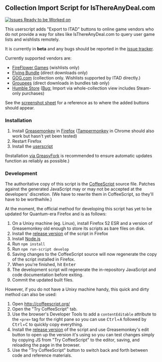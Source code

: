 ## Collection Import Script for IsThereAnyDeal.com

[![Issues Ready to be Worked on](https://badge.waffle.io/ssokolow/itad_importer.png?label=confirmed&title=Ready)](https://waffle.io/ssokolow/itad_importer)

This userscript adds "Export to ITAD" buttons to online game vendors who do
not provide a way for sites like IsThereAnyDeal.com to query user game lists
and wishlists remotely.

It is currently in **beta** and any bugs should be reported in the
[issue tracker](https://github.com/ssokolow/itad_importer/issues).

Currently supported vendors are:

* [FireFlower Games](http://fireflowergames.com/) (wishlists only)
* [Flying Bundle](http://www.flyingbundle.com/) (direct downloads only)
* [GOG.com](http://www.gog.com) (collection only. Wishlists supported by ITAD
  directly.)
* [Groupees](http://groupees.com/) (direct downloads in bundles tab only)
* [Humble Store](http://www.humblebundle.com) ([Bug:](https://github.com/ssokolow/itad_importer/issues/14) Import via whole-collection
  view includes Steam-only purchases)

See the [screenshot sheet](https://raw.githubusercontent.com/ssokolow/itad_importer/master/screenshots/1.png) for a reference as to where the added buttons should appear.

### Installation

1. Install [Greasemonkey](https://addons.mozilla.org/en-US/firefox/addon/greasemonkey/)
   in [Firefox](http://getfirefox.com/)
   ([Tampermonkey](https://chrome.google.com/webstore/detail/tampermonkey/dhdgffkkebhmkfjojejmpbldmpobfkfo)
   in Chrome should also work but hasn't yet been tested)
2. Restart Firefox
3. Install the [userscript](https://greasyfork.org/en/scripts/13887-isthereanydeal-com-collection-importer)

(Installation [via GreasyFork](https://greasyfork.org/en/scripts/13887-isthereanydeal-com-collection-importer) is recommended to ensure automatic updates
function as reliably as possible.)

### Development

The authoritative copy of this script is the
[CoffeeScript](http://coffeescript.org/) source file. Patches against the
generated JavaScript may or may not be accepted at the developers' discretion.
(We have to rewrite them in CoffeeScript, so they'll have to be worthwhile.)

At the moment, the official method for developing this script has yet to be
updated for Quantum-era Firefox and is as follows:

1. On a Unixy machine (eg. Linux), install Firefox 52 ESR and a version of
   Greasemonkey old enough to store its scripts as bare files on disk.
2. Install the [release version](https://greasyfork.org/en/scripts/13887-isthereanydeal-com-collection-importer)
   of the script in Firefox
3. Install [Node.js](http://nodejs.org/)
4. Run `npm install`
5. Run `npm run-script develop`
6. Saving changes to the CoffeeScript source will now regenerate the copy of
   the script installed in Firefox.
7. When you're finished, hit <kbd>Enter</kbd>
8. The development script will regenerate the in-repository JavaScript and code
   documentation before exiting.
9. Commit the updated built files.

However, if you do not have a Unixy machine handy, this quick and dirty method
can also be used:

 1. Open http://coffeescript.org/
 2. Open the "Try CoffeeScript" tab.
 3. Use the browser's Developer Tools to add a `contentEditable`
  attribute to the `<pre>` tag for the right pane so you can use
  <kbd>Ctrl</kbd>+<kbd>A</kbd> followed by <kbd>Ctrl</kbd>+<kbd>C</kbd> to
  quickly copy everything.
 4. Install the
  [release version](https://greasyfork.org/en/scripts/13887-isthereanydeal-com-collection-importer)
  of the script and use Greasemonkey's edit button to open up the version it's
  using so you can test changes simply by copying JS from "Try CoffeeScript" to
  the editor, saving, and reloading the page in the browser.
 5. Use the "Try CoffeeScript" button to switch back and forth between
  code and reference materials.

